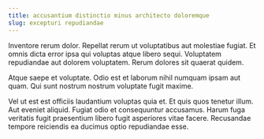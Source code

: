 ```yaml
---
title: accusantium distinctio minus architecto doloremque
slug: excepturi repudiandae
---
```


Inventore rerum dolor. Repellat rerum ut voluptatibus aut molestiae fugiat. Et omnis dicta error ipsa qui voluptas atque libero sequi. Voluptatem repudiandae aut dolorem voluptatem. Rerum dolores sit quaerat quidem.

Atque saepe et voluptate. Odio est et laborum nihil numquam ipsam aut quam. Qui sunt nostrum nostrum voluptate fugit maxime.

Vel ut est est officiis laudantium voluptas quia et. Et quis quos tenetur illum. Aut eveniet aliquid. Fugiat odio et consequuntur accusamus. Harum fuga veritatis fugit praesentium libero fugit asperiores vitae facere. Recusandae tempore reiciendis ea ducimus optio repudiandae esse.
